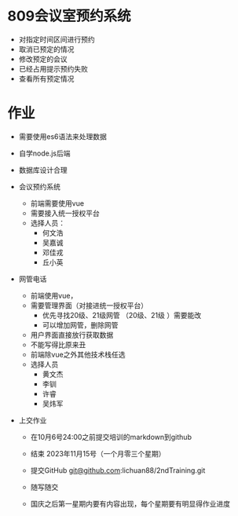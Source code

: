 # 809会议室预约系统
- 对指定时间区间进行预约
- 取消已预定的情况
- 修改预定的会议
- 已经占用提示预约失败
- 查看所有预定情况



# 作业

- 需要使用es6语法来处理数据

- 自学node.js后端

- 数据库设计合理

- 会议预约系统

  - 前端需要使用vue
  - 需要接入统一授权平台
  - 选择人员：
    - 何文浩
    - 吴嘉诚
    - 邓佳戎
    - 丘小英

- 网管电话

  - 前端使用vue，
  - 需要管理界面（对接进统一授权平台）
    - 优先寻找20级、21级网管 （20级、21级 ）需要能改
    - 可以增加网管，删除网管
  - 用户界面直接放行获取数据
  - 不能写得比原来丑
  - 前端除vue之外其他技术栈任选
  - 选择人员
    - 黄文杰
    - 李钏
    - 许睿
    - 吴炜军

- 上交作业

  - 在10月6号24:00之前提交培训的markdown到github

  - 结束 2023年11月15号（一个月零三个星期）

  - 提交GitHub  git@github.com:lichuan88/2ndTraining.git

  - 随写随交

  - 国庆之后第一星期内要有内容出现，每个星期要有明显得作业进度 

    